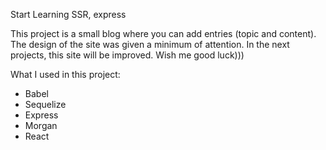Start Learning SSR, express

This project is a small blog where you can add entries (topic and content). The design of the site was given a minimum of attention. In the next projects, this site will be improved. Wish me good luck)))

What I used in this project:
- Babel
- Sequelize
- Express
- Morgan
- React

